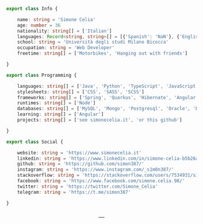 ```ts
export class Info {

	name: string = 'Simone Celia'
	age: number = 36
	nationality: string[] = ['Italian']
	languages: Record<string, string>[] = [{'Spanish': 'NaN'}, {'English': 'NaN'}, {'Italian': 'native'}]
	school: string = 'Università degli studi Milano Bicocca'
	occupation: string = 'Web Developer'
	freetime: string[] = ['Motorbikes', 'Hanging out with friends']

}

export class Programming {

	languages: string[] = ['Java', 'Python', 'TypeScript', 'JavaScript', 'PHP', 'COBOL', 'Lua', 'AutoIt']
	stylesheets: string[] = ['CSS', 'SASS', 'SCSS']
	frameworks: string[] = ['Spring', 'Quarkus', 'Hibernate', 'Angular', 'React']
	runtimes: string[] = ['Node']
	databases: string[] = ['MySQL', 'Mongo', 'Postgresql', 'Oracle', 'DB2']
	learning: string[] = ['Angular']
	projects: string[] = ['see simonecelia.it', 'or this github']

}

export class Social {

	website: string = 'https://www.simonecelia.it'
	linkedin: string = 'https://www.linkedin.com/in/simone-celia-b5b26a5/'
	github: string = 'https://github.com/simon387/'
	instagram: string = 'https://www.instagram.com/_s1m0n387/'
	stackoverflow: string = 'https://stackoverflow.com/users/7534931/simone-celia'
	facebook: string = 'https://www.facebook.com/simone.celia.98/'
	twitter: string = 'https://twitter.com/Simone_Celia'
	telegram: string = 'https://t.me/simon387'

}
```

 <div align="center">
	<a target="_blank" href="https://www.linkedin.com/in/simone-celia-b5b26a5/">
		<img src="https://img.icons8.com/doodle/40/000000/linkedin--v2.png" alt=""/>
	</a>
	<a target="_blank" href="https://github.com/simon387/">
		<img src="https://img.icons8.com/doodle/40/000000/github--v1.png" alt=""/>
	</a>
	<a target="_blank" href="https://stackoverflow.com/users/7534931/simone-celia">
		<img src="https://img.icons8.com/external-tal-revivo-color-tal-revivo/40/000000/external-stack-overflow-is-a-question-and-answer-site-for-professional-logo-color-tal-revivo.png" alt=""/>
	</a>
	<a target="_blank" href="https://www.instagram.com/_s1m0n387/">
		<img src="https://img.icons8.com/doodle/40/000000/instagram-new--v2.png" alt=""/>
	</a>
	<a href="https://twitter.com/Simone_Celia">
		<img src="https://img.icons8.com/doodle/1x/twitter-squared--v2.png" alt=""/>
	</a>
</div>